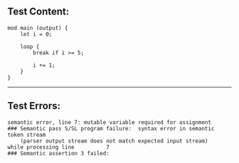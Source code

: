 
Test Content: 
-------------------------
```
mod main (output) { 
    let i = 0;

    loop {
        break if i >= 5;

        i += 1;
    }
}
```
------------------------

Test Errors:
-------------------------
```
semantic error, line 7: mutable variable required for assignment
### Semantic pass S/SL program failure:  syntax error in semantic token stream
    (parser output stream does not match expected input stream)
while processing line          7
### Semantic assertion 3 failed: 
```
